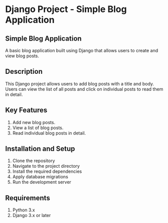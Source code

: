 # Django Project - Simple Blog Application
## Simple Blog Application
A basic blog application built using Django that allows users to create and view blog posts.

## Description
This Django project allows users to add blog posts with a title and body. Users can view the list of all posts and click on individual posts to read them in detail.

## Key Features
1. Add new blog posts.
2. View a list of blog posts.
3. Read individual blog posts in detail.

## Installation and Setup
1. Clone the repository
2. Navigate to the project directory
3. Install the required dependencies
4. Apply database migrations
5. Run the development server

## Requirements
1. Python 3.x
2. Django 3.x or later
